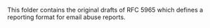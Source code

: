 This folder contains the original drafts of RFC 5965 which
defines a reporting format for email abuse reports.